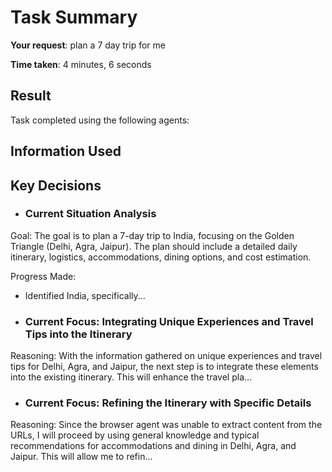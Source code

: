 # Task Summary

**Your request**: plan a 7 day trip for me

**Time taken**: 4 minutes, 6 seconds

## Result

Task completed using the following agents:

## Information Used

## Key Decisions

- ### Current Situation Analysis

Goal: The goal is to plan a 7-day trip to India, focusing on the Golden Triangle (Delhi, Agra, Jaipur). The plan should include a detailed daily itinerary, logistics, accommodations, dining options, and cost estimation.

Progress Made:
- Identified India, specifically...

- ### Current Focus: Integrating Unique Experiences and Travel Tips into the Itinerary

Reasoning: With the information gathered on unique experiences and travel tips for Delhi, Agra, and Jaipur, the next step is to integrate these elements into the existing itinerary. This will enhance the travel pla...

- ### Current Focus: Refining the Itinerary with Specific Details

Reasoning: Since the browser agent was unable to extract content from the URLs, I will proceed by using general knowledge and typical recommendations for accommodations and dining in Delhi, Agra, and Jaipur. This will allow me to refin...

